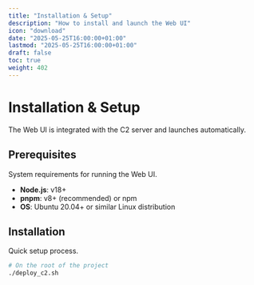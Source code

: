```yaml
---
title: "Installation & Setup"
description: "How to install and launch the Web UI"
icon: "download"
date: "2025-05-25T16:00:00+01:00"
lastmod: "2025-05-25T16:00:00+01:00"
draft: false
toc: true
weight: 402
---
```


# Installation & Setup

The Web UI is integrated with the C2 server and launches automatically.

## Prerequisites

System requirements for running the Web UI.

- **Node.js**: v18+ 
- **pnpm**: v8+ (recommended) or npm
- **OS**: Ubuntu 20.04+ or similar Linux distribution

## Installation

Quick setup process.

```bash
# On the root of the project
./deploy_c2.sh
```

